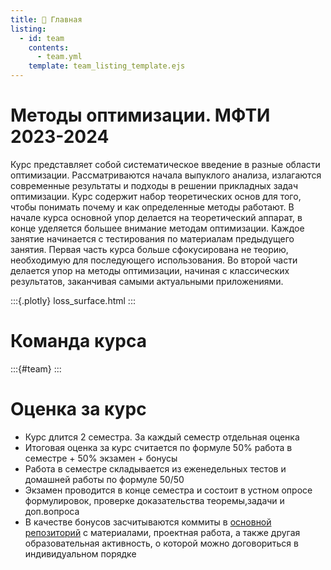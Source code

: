 ```yaml
---
title: 🏡 Главная
listing:
  - id: team
    contents: 
      - team.yml
    template: team_listing_template.ejs
---
```


# Методы оптимизации. МФТИ 2023-2024

Курс представляет собой систематическое введение в разные области оптимизации. Рассматриваются начала выпуклого анализа, излагаются современные результаты и подходы в решении прикладных задач оптимизации. Курс содержит набор теоретических основ для того, чтобы понимать почему и как определенные методы работают. В начале курса основной упор делается на теоретический аппарат, в конце уделяется большее внимание методам оптимизации. Каждое занятие начинается с тестирования по материалам предыдущего занятия. Первая часть курса больше сфокусирована не теорию, необходимую для последующего использования. Во второй части делается упор на методы оптимизации, начиная c классических результатов, заканчивая самыми актуальными приложениями.

:::{.plotly} 
loss_surface.html
:::

# Команда курса
:::{#team}
:::

# Оценка за курс

* Курс длится 2 семестра. За каждый семестр отдельная оценка
* Итоговая оценка за курс считается по формуле 50% работа в семестре + 50% экзамен + бонусы
* Работа в семестре складывается из еженедельных тестов и домашней работы по формуле 50/50
* Экзамен проводится в конце семестра и состоит в устном опросе формулировок, проверке доказательства теоремы,задачи и доп.вопроса
* В качестве бонусов засчитываются коммиты в [основной репозиторий](https://github.com/MerkulovDaniil/optim) с материалами, проектная работа, а также другая образовательная активность, о которой можно договориться в индивидуальном порядке